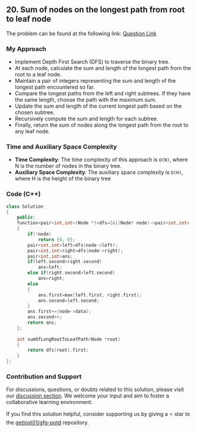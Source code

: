 ## 20. Sum of nodes on the longest path from root to leaf node
The problem can be found at the following link: [Question Link](https://www.geeksforgeeks.org/problems/sum-of-the-longest-bloodline-of-a-tree/1)

### My Approach
- Implement Depth First Search (DFS) to traverse the binary tree.
- At each node, calculate the sum and length of the longest path from the root to a leaf node.
- Maintain a pair of integers representing the sum and length of the longest path encountered so far.
- Compare the longest paths from the left and right subtrees. If they have the same length, choose the path with the maximum sum.
- Update the sum and length of the current longest path based on the chosen subtree.
- Recursively compute the sum and length for each subtree.
- Finally, return the sum of nodes along the longest path from the root to any leaf node.

### Time and Auxiliary Space Complexity

- **Time Complexity**: The time complexity of this approach is `O(N)`, where N is the number of nodes in the binary tree.
- **Auxiliary Space Complexity**: The auxiliary space complexity is `O(H)`, where H is the height of the binary tree

### Code (C++)
```cpp
class Solution
{
    public:
    function<pair<int,int>(Node *)>dfs=[&](Node* node)->pair<int,int>
    {
        if(!node)
            return {0, 0};
        pair<int,int>left=dfs(node->left);
        pair<int,int>right=dfs(node->right);
        pair<int,int>ans;
        if(left.second>right.second)
            ans=left;
        else if(right.second>left.second)
            ans=right;
        else
        {
            ans.first=max(left.first, right.first);
            ans.second=left.second;
        }
        ans.first+=(node->data);
        ans.second++;
        return ans;
    };
    
    int sumOfLongRootToLeafPath(Node *root)
    {
        return dfs(root).first;
    }
};
```

### Contribution and Support

For discussions, questions, or doubts related to this solution, please visit our [discussion section](https://github.com/getlost01/gfg-potd/discussions). We welcome your input and aim to foster a collaborative learning environment.

If you find this solution helpful, consider supporting us by giving a ⭐ star to the [getlost01/gfg-potd](https://github.com/getlost01/gfg-potd) repository.
